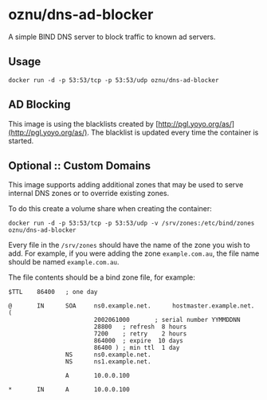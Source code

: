 # oznu/dns-ad-blocker

A simple BIND DNS server to block traffic to known ad servers.

## Usage

```
docker run -d -p 53:53/tcp -p 53:53/udp oznu/dns-ad-blocker
```

## AD Blocking

This image is using the blacklists created by [http://pgl.yoyo.org/as/](http://pgl.yoyo.org/as/). The blacklist is updated every time the container is started.

## Optional :: Custom Domains

This image supports adding additional zones that may be used to serve internal DNS zones or to override existing zones.

To do this create a volume share when creating the container:

```
docker run -d -p 53:53/tcp -p 53:53/udp -v /srv/zones:/etc/bind/zones oznu/dns-ad-blocker
```

Every file in the ```/srv/zones``` should have the name of the zone you wish to add.
For example, if you were adding the zone ```example.com.au```, the file name should be named ```example.com.au```.

The file contents should be a bind zone file, for example:

```
$TTL    86400   ; one day

@       IN      SOA     ns0.example.net.      hostmaster.example.net. (
                        2002061000       ; serial number YYMMDDNN
                        28800   ; refresh  8 hours
                        7200    ; retry    2 hours
                        864000  ; expire  10 days
                        86400 ) ; min ttl  1 day
                NS      ns0.example.net.
                NS      ns1.example.net.

                A       10.0.0.100

*       IN      A       10.0.0.100
```
